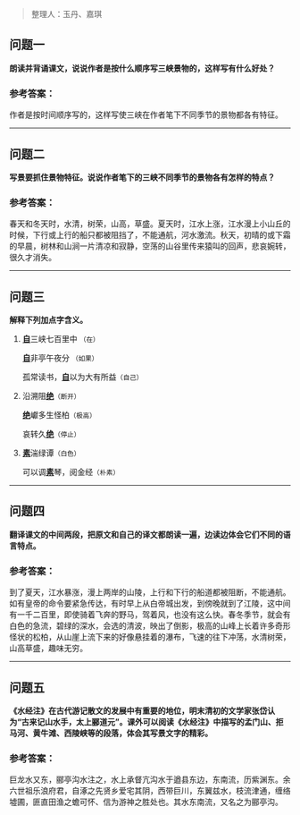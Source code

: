 > 整理人：玉丹、嘉琪

## 问题一

**朗读并背诵课文，说说作者是按什么顺序写三峡景物的，这样写有什么好处？**

### 参考答案：

作者是按时间顺序写的，这样写使三峡在作者笔下不同季节的景物都各有特征。



------



## 问题二

**写景要抓住景物特征。说说作者笔下的三峡不同季节的景物各有怎样的特点？**

### 参考答案：

春天和冬天时，水清，树荣，山高，草盛。夏天时，江水上涨，江水漫上小山丘的时候，下行或上行的船只都被阻挡了，不能通航，河水激流。秋天，初晴的或下霜的早晨，树林和山涧一片清凉和寂静，空荡的山谷里传来猿叫的回声，悲哀婉转，很久才消失。



------



## 问题三

 **解释下列加点字含义。**

1. <u>**自**</u>三峡七百里中 `（在）`

   <u>**自**</u>非亭午夜分 `（如果）`

   孤常读书，<u>**自**</u>以为大有所益`（自己）`

2. 沿溯阻<u>**绝**</u>`（断开）` 

   <u>**绝**</u>巘多生怪柏`（极高）` 

   哀转久<u>**绝**</u>`（停止）`

3. <u>**素**</u>湍绿谭`（白色）` 

   可以调<u>**素**</u>琴，阅金经`（朴素）`



------



## 问题四

**翻译课文的中间两段，把原文和自己的译文都朗读一遍，边读边体会它们不同的语言特点。**

### 参考答案：

到了夏天，江水暴涨，漫上两岸的山陵，上行和下行的船道都被阻断，不能通航。如有皇帝的命令要紧急传达，有时早上从白帝城出发，到傍晚就到了江陵，这中间有一千二百里，即使骑着飞奔的野马，驾着风，也没有这么快。春冬季节，就会有白色的急流，碧绿的深水，会选的清波，映出了倒影，极高的山峰上长着许多奇形怪状的松柏，从山崖上流下来的好像悬挂着的瀑布，飞速的往下冲荡，水清树荣，山高草盛，趣味无穷。



------



## 问题五

**《水经注》在古代游记散文的发展中有重要的地位，明末清初的文学家张岱认为“古来记山水手，太上郦道元”。课外可以阅读《水经注》中描写的孟门山、拒马河、黄牛滩、西陵峡等的段落，体会其写景文字的精彩。**

### 参考答案：

巨龙水又东，郦亭沟水注之，水上承督亢沟水于遒县东边，东南流，历紫渊东。余六世祖乐浪府君，自涿之先贤乡爱宅其阴，西带巨川，东翼兹水，枝流津通，缠络墟圃，匪直田渔之蟾可怀、信为游神之胜处也。其水东南流，又名之为郦亭沟。

